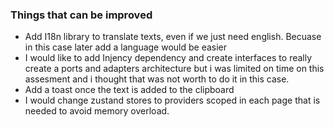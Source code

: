 ### Things that can be improved

- Add I18n library to translate texts, even if we just need english. Becuase in this case later add a language would be easier
- I would like to add Injency dependency and create interfaces to really create a ports and adapters architecture but i was limited on time on this assesment and i thought that was not worth to do it in this case.
- Add a toast once the text is added to the clipboard
- I would change zustand stores to providers scoped in each page that is needed to avoid memory overload.
